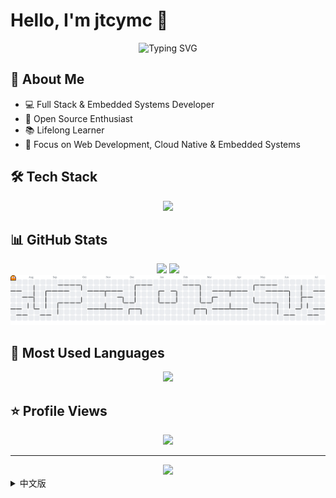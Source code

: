 # Hello, I'm jtcymc 👋

<div align="center">
  <img src="https://readme-typing-svg.herokuapp.com?font=Fira+Code&weight=500&size=40&pause=1000&color=2E9CDB&center=true&vCenter=true&width=800&height=100&lines=Welcome+to+my+GitHub+Profile!;Full+Stack+Developer;Embedded+Systems+Enthusiast" alt="Typing SVG" />
</div>

## 🚀 About Me

- 💻 Full Stack & Embedded Systems Developer
- 🌱 Open Source Enthusiast
- 📚 Lifelong Learner
- 🎯 Focus on Web Development, Cloud Native & Embedded Systems

## 🛠️ Tech Stack

<div align="center">
  <img src="https://skillicons.dev/icons?i=java,go,rust,cpp,cs,js,ts,react,vue,nodejs,express,mongodb,mysql,redis,docker,kubernetes,aws,git,linux,arduino,raspberrypi,cmake&theme=dark" />
</div>

## 📊 GitHub Stats

<div align="center">
  <img src="https://github-readme-stats.vercel.app/api?username=jtcymc&show_icons=true&theme=tokyonight&hide_border=true" />
  <img src="https://github-readme-streak-stats.herokuapp.com/?user=jtcymc&theme=tokyonight&hide_border=true" />
  <!-- <img src="https://github-readme-activity-graph.vercel.app/graph?username=jtcymc&hide_border=true" /> -->
</div>
<!-- abozanona -->
<picture>
  <source media="(prefers-color-scheme: dark)" srcset="https://raw.githubusercontent.com/jtcymc/jtcymc/output/pacman-contribution-graph-dark.svg">
  <source media="(prefers-color-scheme: light)" srcset="https://raw.githubusercontent.com/jtcymc/jtcymc/output/pacman-contribution-graph.svg">
  <img alt="吃豆人贡献图" src="https://raw.githubusercontent.com/jtcymc/jtcymc/output/pacman-contribution-graph.svg">
</picture>

## 🌟 Most Used Languages

<div align="center">
  <img src="https://github-readme-stats.vercel.app/api/top-langs/?username=jtcymc&layout=compact&theme=tokyonight&hide_border=true" />
</div>

## ⭐ Profile Views

<div align="center">
  <img src="https://profile-counter.glitch.me/jtcymc/count.svg" />
</div>

---

<div align="center">
  <img src="https://github-profile-trophy.vercel.app/?username=jtcymc&theme=tokyonight&no-frame=true&no-bg=true&margin-w=4" />
</div>

<!-- 中文版本 -->
<details>
<summary>中文版</summary>

# 你好，我是 jtcymc 👋

<div align="center">
  <img src="https://readme-typing-svg.herokuapp.com?font=Fira+Code&weight=500&size=40&pause=1000&color=2E9CDB&center=true&vCenter=true&width=800&height=100&lines=欢迎来到我的GitHub主页！;全栈开发工程师;嵌入式系统爱好者" alt="Typing SVG" />
</div>

## 🚀 关于我

- 💻 全栈开发工程师 & 嵌入式系统开发者
- 🌱 开源爱好者
- 📚 终身学习者
- 🎯 专注于 Web 开发、云原生和嵌入式系统

## 🛠️ 技术栈

<div align="center">
  <img src="https://skillicons.dev/icons?i=java,go,rust,cpp,cs,js,ts,react,vue,nodejs,express,mongodb,mysql,redis,docker,kubernetes,aws,git,linux,arduino,raspberrypi,cmake&theme=dark" />
</div>

## 📊 GitHub 统计

<div align="center">
  <img src="https://github-readme-stats.vercel.app/api?username=jtcymc&show_icons=true&theme=tokyonight&hide_border=true" />
  <img src="https://github-readme-streak-stats.herokuapp.com/?user=jtcymc&theme=tokyonight&hide_border=true" />
  <!-- <img src="https://github-readme-activity-graph.vercel.app/graph?username=jtcymc&hide_border=true" /> -->
</div>
<!-- abozanona -->
<picture>
  <source media="(prefers-color-scheme: dark)" srcset="https://raw.githubusercontent.com/jtcymc/jtcymc/output/pacman-contribution-graph-dark.svg">
  <source media="(prefers-color-scheme: light)" srcset="https://raw.githubusercontent.com/jtcymc/jtcymc/output/pacman-contribution-graph.svg">
  <img alt="吃豆人贡献图" src="https://raw.githubusercontent.com/jtcymc/jtcymc/output/pacman-contribution-graph.svg">
</picture>

## 🌟 最常用语言

<div align="center">
  <img src="https://github-readme-stats.vercel.app/api/top-langs/?username=jtcymc&layout=compact&theme=tokyonight&hide_border=true" />
</div>

## ⭐ 访问统计

<div align="center">
  <img src="https://profile-counter.glitch.me/jtcymc/count.svg" />
</div>

---

<div align="center">
  <img src="https://github-profile-trophy.vercel.app/?username=jtcymc&theme=tokyonight&no-frame=true&no-bg=true&margin-w=4" />
</div>

</details>

